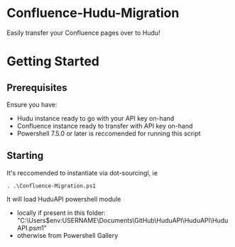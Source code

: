 # Confluence-Hudu-Migration

Easily transfer your Confluence pages over to Hudu!

# Getting Started

## Prerequisites

Ensure you have:

- Hudu instance ready to go with your API key on-hand
- Confluence instance ready to transfer with API key on-hand
- Powershell 7.5.0 or later is reccomended for running this script

## Starting

It's reccomended to instantiate via dot-sourcingl, ie

```
. .\Confluence-Migration.ps1
```

It will load HuduAPI powershell module
- locally if present in this folder: "C:\Users\$env:USERNAME\Documents\GitHub\HuduAPI\HuduAPI\HuduAPI.psm1"
- otherwise from Powershell Gallery

